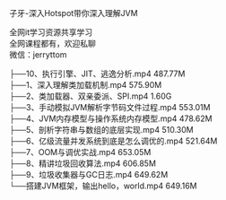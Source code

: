 子牙-深入Hotspot带你深入理解JVM

全网it学习资源共享学习<br>全网课程都有，欢迎私聊<br>微信：jerryttom<br>

├──10、执行引擎、JIT、逃逸分析.mp4 487.77M<br> ├──1、深入理解类加载机制.mp4 575.90M<br> ├──2、类加载器、双亲委派、SPI.mp4 1.60G<br> ├──3、手动模拟JVM解析字节码文件过程.mp4 553.01M<br> ├──4、JVM内存模型与操作系统内存模型.mp4 478.62M<br> ├──5、剖析字符串与数组的底层实现.mp4 510.30M<br> ├──6、亿级流量并发系统到底是怎么调优的.mp4 521.64M<br> ├──7、OOM与调优实战.mp4 653.05M<br> ├──8、精讲垃圾回收算法.mp4 606.85M<br> ├──9、垃圾收集器与GC日志.mp4 649.62M<br> └──搭建JVM框架，输出hello，world.mp4 649.16M